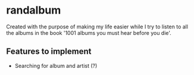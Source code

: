 # randalbum
Created with the purpose of making my life easier while I try to listen to all the albums in the book '1001 albums you must hear before you die'.

## Features to implement
- Searching for album and artist (?)
